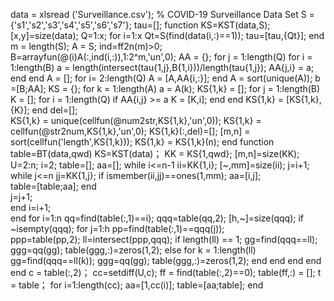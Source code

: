 data = xlsread ('Surveillance.csv'); % COVID-19 Surveillance Data Set
S ={'s1','s2','s3','s4','s5','s6','s7'}; tau=[];
function  KS=KST(data,S);
[x,y]=size(data);
Q=1:x;
for i=1:x
    Qt=S(find(data(i,:)==1)); 
    tau=[tau,{Qt}]; 
end
m = length(S);
A = S;
ind=ff2n(m)>0;
B=arrayfun(@(i)A(:,ind(i,:)),1:2^m,'un',0); 
AA = {};
for j = 1:length(Q)
   for i = 1:length(B)
       a = length(intersect(tau{1,j},B{1,i}))/length(tau{1,j});       AA{j,i} = a; 
   end
end
A = [];
for i= 2:length(Q)
    A = [A,AA{i,:}];
end
A = sort(unique(A));
b =[B;AA];
KS = {};
for k = 1:length(A) 
    a = A(k);
    KS{1,k} = [];
    for j = 1:length(B)
        K = [];
        for i = 1:length(Q)
            if AA{i,j} >= a
              K = [K,i];
            end
        end
        KS{1,k} = [KS{1,k},{K}];
    end
del=[];   
    KS{1,k} = unique(cellfun(@num2str,KS{1,k},'un',0));
    KS{1,k} = cellfun(@str2num,KS{1,k},'un',0);
    KS{1,k}(:,del)=[];
       [m,n] = sort(cellfun('length',KS{1,k}));
    KS{1,k} = KS{1,k}(n);
end
function table=BT(data,qwd)
KS=KST(data)；
KK = KS{1,qwd}; 
[m,n]=size(KK);
U=2:n;
i=2;
table=[];
aa=[];
while i<=n-1
    ii=KK{1,i}; 
    [~,mm]=size(ii); 
        j=i+1;
        while j<=n
            jj=KK{1,j}; 
            if ismember(ii,jj)==ones(1,mm); 
               aa=[i,j];     
               table=[table;aa]; 
            end  
               j=j+1;                      
        end
        i=i+1;     
end
for i=1:n 
    qq=find(table(:,1)==i);
    qqq=table(qq,2);
    [h,~]=size(qqq);
    if ~isempty(qqq);
        for j=1:h 
            pp=find(table(:,1)==qqq(j));    
            ppp=table(pp,2);
            ll=intersect(ppp,qqq);
            if length(ll) == 1;
               gg=find(qqq==ll);
               ggg=qq(gg);
               table(ggg,:)=zeros(1,2);
            else
                for k = 1:length(ll)
                    gg=find(qqq==ll(k));
                    ggg=qq(gg);
                    table(ggg,:)=zeros(1,2);
                end
            end
        end
    end
end
c = table(:,2)；
cc=setdiff(U,c); 
ff = find(table(:,2)==0);
table(ff,:) = [];
t = table；
for i=1:length(cc);
    aa=[1,cc(i)];
    table=[aa;table];
end



